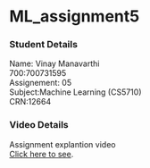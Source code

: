 # ML_assignment5

 ### Student Details
 Name: Vinay Manavarthi <br/>
 700:700731595 <br/>
 Assignement: 05 <br/>
 Subject:Machine Learning (CS5710) <br/>
 CRN:12664 <br/>
### Video Details 
Assignment explantion video <br/> [Click here to see]().
